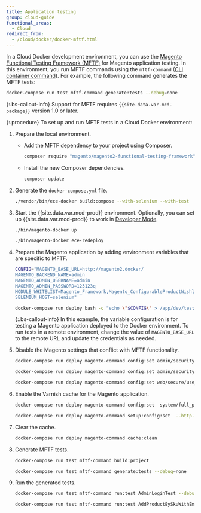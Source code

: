 ```yaml
---
title: Application testing
group: cloud-guide
functional_areas:
  - Cloud
redirect_from:
  - /cloud/docker/docker-mftf.html
---
```


In a Cloud Docker development environment, you can use the [Magento Functional Testing Framework (MFTF)][MFTF docs] for Magento application testing. In this environment, you run MFTF commands using the `mftf-command` ([CLI container command]). For example, the following command generates the MFTF tests:

```bash
docker-compose run test mftf-command generate:tests --debug=none
```

{:.bs-callout-info}
Support for MFTF requires `{{site.data.var.mcd-package}}` version 1.0 or later.

{:.procedure}
To set up and run MFTF tests in a Cloud Docker environment:

1. Prepare the local environment.

   -  Add the MFTF dependency to your project using Composer.

      ```bash
      composer require "magento/magento2-functional-testing-framework" --no-update
      ```

   -  Install the new Composer dependencies.

      ```bash
      composer update
      ```

1. Generate the `docker-compose.yml` file.

   ```bash
   ./vendor/bin/ece-docker build:compose --with-selenium --with-test
   ```

1. Start the {{site.data.var.mcd-prod}} environment. Optionally, you can set up {{site.data.var.mcd-prod}} to work in [Developer Mode].

   ```bash
   ./bin/magento-docker up
   ```

   ```bash
   ./bin/magento-docker ece-redeploy
   ```

1. Prepare the Magento application by adding environment variables that are specific to MFTF.

   ```bash
   CONFIG="MAGENTO_BASE_URL=http://magento2.docker/
   MAGENTO_BACKEND_NAME=admin
   MAGENTO_ADMIN_USERNAME=admin
   MAGENTO_ADMIN_PASSWORD=123123q
   MODULE_WHITELIST=Magento_Framework,Magento_ConfigurableProductWishlist,Magento_ConfigurableProductCatalogSearch
   SELENIUM_HOST=selenium"
   ```

   ```bash
   docker-compose run deploy bash -c "echo \"$CONFIG\" > /app/dev/tests/acceptance/.env"
   ```

   {:.bs-callout-info}
   In this example, the variable configuration is for testing a Magento application deployed to the Docker environment. To run tests in a remote environment, change the value of `MAGENTO_BASE_URL` to the remote URL and update the credentials as needed.

1. Disable the Magento settings that conflict with MFTF functionality.

   ```bash
   docker-compose run deploy magento-command config:set admin/security/admin_account_sharing 1
   ```

   ```bash
   docker-compose run deploy magento-command config:set admin/security/use_form_key 0
   ```

   ```bash
   docker-compose run deploy magento-command config:set web/secure/use_in_adminhtml 0
   ```

1. Enable the Varnish cache for the Magento application.

   ```bash
   docker-compose run deploy magento-command config:set  system/full_page_cache/caching_application 2 --lock-env
   ```

   ```bash
   docker-compose run deploy magento-command setup:config:set  --http-cache-hosts=varnish
   ```

1. Clear the cache.

   ```bash
   docker-compose run deploy magento-command cache:clean
   ```

1. Generate MFTF tests.

   ```bash
   docker-compose run test mftf-command build:project
   ```

   ```bash
   docker-compose run test mftf-command generate:tests --debug=none
   ```

1. Run the generated tests.

   ```bash
   docker-compose run test mftf-command run:test AdminLoginTest --debug=none
   ```

   ```bash
   docker-compose run test mftf-command run:test AddProductBySkuWithEmptyQtyTest --debug=none
   ```

[MFTF docs]: {{site.baseurl}}/mftf/docs/introduction.html
[CLI container command]: {{site.baseurl}}/cloud/docker/docker-containers-cli.html#cli-container-commands
[cloud-docker-repo]: https://github.com/magento/magento-cloud-docker
[developer mode]: {{site.baseurl}}/cloud/docker/docker-mode-developer.html
